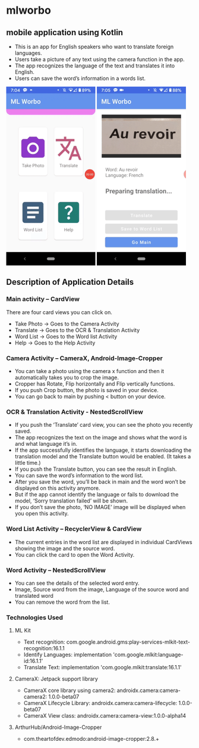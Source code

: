 # mlworbo
## mobile application using Kotlin

- This is an app for English speakers who want to translate foreign languages. 
- Users take a picture of any text using the camera function in the app.
- The app recognizes the language of the text and translates it into English.
- Users can save the word’s information in a words list.

![worbo gif1](worbo1.gif)   ![worbo gif2](worbo2.gif)


## Description of Application Details

### Main activity – CardView
There are four card views you can click on.
- Take Photo -> Goes to the Camera Activity
- Translate -> Goes to the OCR & Translation Activity
- Word List -> Goes to the Word list Activity
- Help -> Goes to the Help Activity
              
### Camera Activity – CameraX, Android-Image-Cropper
- You can take a photo using the camera x function and then it automatically takes you to crop the image.
- Cropper has Rotate, Flip horizontally and Flip vertically functions.
- If you push Crop button, the photo is saved in your device.
- You can go back to main by pushing < button on your device.

### OCR & Translation Activity - NestedScrollView
- If you push the ‘Translate’ card view, you can see the photo you recently saved.
- The app recognizes the text on the image and shows what the word is and what language it’s in.
- If the app successfully identifies the language, it starts downloading the translation model and the Translate button would be enabled. (It takes a little time.)
- If you push the Translate button, you can see the result in English.
- You can save the word’s information to the word list.
- After you save the word, you’ll be back in main and the word won’t be displayed on this activity anymore. 
- But if the app cannot identify the language or fails to download the model, ‘Sorry translation failed’ will be shown.
- If you don’t save the photo, ‘NO IMAGE’ image will be displayed when you open this activity.

 ### Word List Activity – RecyclerView & CardView
- The current entries in the word list are displayed in individual CardViews showing the image and the source word.
- You can click the card to open the Word Activity.

### Word Activity – NestedScrollView
- You can see the details of the selected word entry.
- Image, Source word from the image, Language of the source word and translated word
- You can remove the word from the list.

### Technologies Used
1. ML Kit
   - Text recognition: com.google.android.gms:play-services-mlkit-text-recognition:16.1.1
   - Identify Languages: implementation 'com.google.mlkit:language-id:16.1.1'
   - Translate Text: implementation 'com.google.mlkit:translate:16.1.1'
    
2. CameraX: Jetpack support library
   - CameraX core library using camera2: androidx.camera:camera-camera2: 1.0.0-beta07
   - CameraX Lifecycle Library: androidx.camera:camera-lifecycle: 1.0.0-beta07
   - CameraX View class: androidx.camera:camera-view:1.0.0-alpha14

3. ArthurHub/Android-Image-Cropper
   - com.theartofdev.edmodo:android-image-cropper:2.8.+
